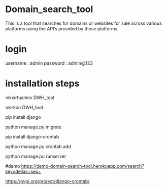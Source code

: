 # Domain_search_tool
This is a tool that searches for domains or websites for sale across various platforms using the API’s provided by those platforms.

# login
username : admin
password : admin@123

# installation steps

mkvirtualenv DWH_tool

workon DWH_tool

pip install django 

python manage.py migrate 

pip install django-crontab

python manage.py crontab add

python manage.pu runserver


#demo
https://demo-domain-search-tool.herokuapp.com/search?key=dellas+seo+

https://pypi.org/project/django-crontab/
